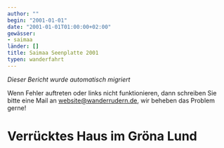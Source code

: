 ```yaml
---
author: ""
begin: "2001-01-01"
date: "2001-01-01T01:00:00+02:00"
gewässer:
- saimaa
länder: []
title: Saimaa Seenplatte 2001
typen: wanderfahrt
---
```



*Dieser Bericht wurde automatisch migriert*

Wenn Fehler auftreten oder links nicht funktionieren, dann schreiben Sie bitte eine Mail an website@wanderrudern.de, wir beheben das Problem gerne!



# Verrücktes Haus im Gröna Lund


